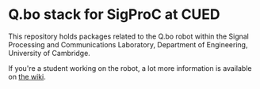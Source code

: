 # Q.bo stack for SigProC at CUED

This repository holds packages related to the Q.bo robot within the Signal
Processing and Communications Laboratory, Department of Engineering, University
of Cambridge.

If you're a student working on the robot, a lot more information is available on
[the wiki](https://github.com/sigproc/qbo_sigproc/wiki).
